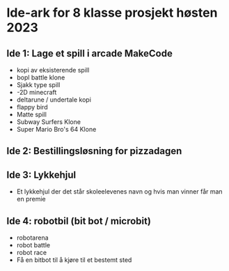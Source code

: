 # Ide-ark for 8 klasse prosjekt høsten 2023

## Ide 1: Lage et spill i arcade MakeCode
- kopi av eksisterende spill
- bopl battle klone
- Sjakk type spill
- -2D minecraft
- deltarune / undertale kopi
- flappy bird
- Matte spill
-  Subway Surfers Klone
- Super Mario Bro's 64 Klone

## Ide 2: Bestillingsløsning for pizzadagen

## Ide 3: Lykkehjul
- Et lykkehjul der det står skoleelevenes navn og hvis man vinner får man en premie

## Ide 4: robotbil (bit bot / microbit)
- robotarena
- robot battle
- robot race
- Få en bitbot til å kjøre til et bestemt sted

